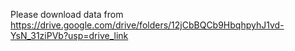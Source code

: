 Please download data from https://drive.google.com/drive/folders/12jCbBQCb9HbqhpyhJ1vd-YsN_31ziPVb?usp=drive_link
